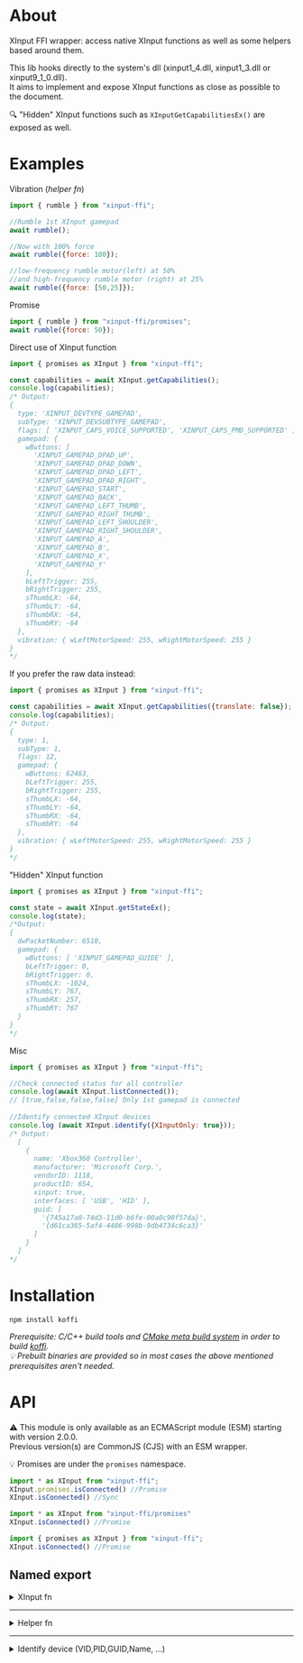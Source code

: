 About
=====

XInput FFI wrapper: access native XInput functions as well as some helpers based around them.

This lib hooks directly to the system's dll (xinput1_4.dll, xinput1_3.dll or xinput9_1_0.dll).<br/>
It aims to implement and expose XInput functions as close as possible to the document.<br/>

🔍 "Hidden" XInput functions such as `XInputGetCapabilitiesEx()` are exposed as well.

Examples
========

Vibration (_helper fn_)

```js
import { rumble } from "xinput-ffi";

//Rumble 1st XInput gamepad
await rumble();

//Now with 100% force
await rumble({force: 100}); 

//low-frequency rumble motor(left) at 50% 
//and high-frequency rumble motor (right) at 25%
await rumble({force: [50,25]});
```

Promise

```js
import { rumble } from "xinput-ffi/promises";
await rumble({force: 50}); 
```

Direct use of XInput function

```js
import { promises as XInput } from "xinput-ffi";

const capabilities = await XInput.getCapabilities();
console.log(capabilities);
/* Output:
{
  type: 'XINPUT_DEVTYPE_GAMEPAD',
  subType: 'XINPUT_DEVSUBTYPE_GAMEPAD',
  flags: [ 'XINPUT_CAPS_VOICE_SUPPORTED', 'XINPUT_CAPS_PMD_SUPPORTED' ],
  gamepad: {
    wButtons: [
      'XINPUT_GAMEPAD_DPAD_UP',
      'XINPUT_GAMEPAD_DPAD_DOWN',
      'XINPUT_GAMEPAD_DPAD_LEFT',
      'XINPUT_GAMEPAD_DPAD_RIGHT',
      'XINPUT_GAMEPAD_START',
      'XINPUT_GAMEPAD_BACK',
      'XINPUT_GAMEPAD_LEFT_THUMB',
      'XINPUT_GAMEPAD_RIGHT_THUMB',
      'XINPUT_GAMEPAD_LEFT_SHOULDER',
      'XINPUT_GAMEPAD_RIGHT_SHOULDER',
      'XINPUT_GAMEPAD_A',
      'XINPUT_GAMEPAD_B',
      'XINPUT_GAMEPAD_X',
      'XINPUT_GAMEPAD_Y'
    ],
    bLeftTrigger: 255,
    bRightTrigger: 255,
    sThumbLX: -64,
    sThumbLY: -64,
    sThumbRX: -64,
    sThumbRY: -64
  },
  vibration: { wLeftMotorSpeed: 255, wRightMotorSpeed: 255 }
}
*/
```

If you prefer the raw data instead:

```js
import { promises as XInput } from "xinput-ffi";

const capabilities = await XInput.getCapabilities({translate: false});
console.log(capabilities);
/* Output:
{
  type: 1,
  subType: 1,
  flags: 12,
  gamepad: {
    wButtons: 62463,
    bLeftTrigger: 255,
    bRightTrigger: 255,
    sThumbLX: -64,
    sThumbLY: -64,
    sThumbRX: -64,
    sThumbRY: -64
  },
  vibration: { wLeftMotorSpeed: 255, wRightMotorSpeed: 255 }
}
*/
```

"Hidden" XInput function

```js
import { promises as XInput } from "xinput-ffi";

const state = await XInput.getStateEx();
console.log(state);
/*Output:
{
  dwPacketNumber: 6510,
  gamepad: {
    wButtons: [ 'XINPUT_GAMEPAD_GUIDE' ],
    bLeftTrigger: 0,
    bRightTrigger: 0,
    sThumbLX: -1024,
    sThumbLY: 767,
    sThumbRX: 257,
    sThumbRY: 767
  }
}
*/
```

Misc

```js 
import { promises as XInput } from "xinput-ffi";

//Check connected status for all controller
console.log(await XInput.listConnected());
// [true,false,false,false] Only 1st gamepad is connected
  
//Identify connected XInput devices
console.log (await XInput.identify({XInputOnly: true})); 
/* Output:
  [
    {
      name: 'Xbox360 Controller',
      manufacturer: 'Microsoft Corp.',
      vendorID: 1118,
      productID: 654,
      xinput: true,
      interfaces: [ 'USB', 'HID' ],
      guid: [
        '{745a17a0-74d3-11d0-b6fe-00a0c90f57da}',
        '{d61ca365-5af4-4486-998b-9db4734c6ca3}'
      ]
    }
  ]
*/
```

Installation
============

```
npm install koffi
```

_Prerequisite: C/C++ build tools and [CMake meta build system](https://cmake.org/) in order to build [koffi](https://www.npmjs.com/package/koffi)._<br/>
_💡 Prebuilt binaries are provided so in most cases the above mentioned prerequisites aren't needed._

API
===

⚠️ This module is only available as an ECMAScript module (ESM) starting with version 2.0.0.<br />
Previous version(s) are CommonJS (CJS) with an ESM wrapper.

💡 Promises are under the `promises` namespace.
```js
import * as XInput from "xinput-ffi";
XInput.promises.isConnected() //Promise
XInput.isConnected() //Sync

import * as XInput from "xinput-ffi/promises"
XInput.isConnected() //Promise

import { promises as XInput } from "xinput-ffi";
XInput.isConnected() //Promise
```

## Named export

<details><summary>XInput fn</summary>

Access XInput functions as documented by Microsoft.<br/>
📖 [Microsoft documentation](https://docs.microsoft.com/en-us/windows/win32/xinput/functions)

- ✔️ [XInputEnable](https://docs.microsoft.com/en-us/windows/win32/api/xinput/nf-xinput-xinputenable)
- ❌ [XInputGetAudioDeviceIds]() _> deprecated: doesn't work on modern Windows system._
- ✔️ [XInputGetBatteryInformation](https://docs.microsoft.com/en-us/windows/win32/api/xinput/nf-xinput-xinputgetbatteryinformation)
- ✔️ [XInputGetCapabilities](https://docs.microsoft.com/en-us/windows/win32/api/xinput/nf-xinput-xinputgetcapabilities) 
- ❌ [XInputGetDSoundAudioDeviceGuids]() _> deprecated: doesn't work on modern Windows system._
- ✔️ [XInputGetKeystroke](https://docs.microsoft.com/en-us/windows/win32/api/xinput/nf-xinput-xinputgetkeystroke)
- ✔️ [XInputGetState](https://docs.microsoft.com/en-us/windows/win32/api/xinput/nf-xinput-xinputgetstate)
- ✔️ [XInputSetState](https://docs.microsoft.com/en-us/windows/win32/api/xinput/nf-xinput-xinputsetstate)

"Hidden" and undocumented functions<br/>
📖 [Reverse Engineer's log](https://reverseengineerlog.blogspot.com/2016/06/xinputs-hidden-functions.html)

- ✔️ XInputGetStateEx
- ⚠️ XInputWaitForGuideButton _> calling triggers ERROR_BAD_ARGUMENTS (to-do: fixme)._
- ✔️ XInputCancelGuideButtonWait
- ✔️ XInputPowerOffController
- ⚠️ XInputGetBaseBusInformation _> Not working with all gamepad._
- ✔️ XInputGetCapabilitiesEx

NB: Depending on which XInput dll version you are using *(1_4, 1_3, 9_1_0)* some functions won't be available.

#### `enable(enable: boolean): void`

Enable/Disable all XInput gamepads.<br/>
This function is meant to be called when an application gains or loses focus.

NB:
 - Stop any rumble currently playing when set to false.
 - setState will throw `ERR_DEVICE_NOT_CONNECTED` when this is set to false.
 
📖 [XInputEnable](https://docs.microsoft.com/en-us/windows/win32/api/xinput/nf-xinput-xinputenable)
 
#### `getBatteryInformation(option?: number | object): object`

Retrieves the battery type and charge status of a wireless controller.

⚙️ options:

- dwUserIndex?: number (0)

Index of the user's controller. Can be a value from 0 to 3.

- devType?: number (0)

Specifies which device associated with this controller should be queried.<br/>
0: GAMEPAD or 1: HEADSET

- translate?: boolean (true)

When a value is known it will be 'translated' to its string equivalent value otherwise its integer value.<br/>
If you want the raw data only set it to false.

💡 If `option` is a number it will be used as dwUserIndex.<br/>

Returns an object like a 📖 [XINPUT_BATTERY_INFORMATION](https://docs.microsoft.com/en-us/windows/win32/api/xinput/ns-xinput-xinput_battery_information) structure.

Example
```js
getBatteryInformation();
getBatteryInformation(0);
getBatteryInformation({dwUserIndex: 0});
//output
{
  batteryType: 'BATTERY_TYPE_WIRED',
  batteryLevel: 'BATTERY_LEVEL_FULL'
}
```

If you want raw data output
```js
getBatteryInformation({translate: false});
//output
{
  batteryType: 1,
  batteryLevel: 3
}
```

📖 [XInputGetBatteryInformation](https://docs.microsoft.com/en-us/windows/win32/api/xinput/nf-xinput-xinputgetbatteryinformation)

#### `getCapabilities(option?: number | object): object`

Retrieves the capabilities and features of the specified controller.

⚙️ options:

- dwUserIndex?: number (0)

Index of the user's controller. Can be a value from 0 to 3.

- dwFlags?: number (1)

Input flags that identify the controller type. <br/>
If this value is 0, then the capabilities of all controllers connected to the system are returned.<br/>
Currently, only 1: XINPUT_FLAG_GAMEPAD is supported.

- translate?: boolean (true)

When a value is known it will be 'translated' to its string equivalent value otherwise its integer value.<br/>
If you want the raw data only set it to false.

💡 If `option` is a number it will be used as dwUserIndex.<br/>

Returns an object like a 📖 [XINPUT_CAPABILITIES](https://docs.microsoft.com/en-us/windows/win32/api/xinput/ns-xinput-xinput_capabilities) structure.

Example
```js
getCapabilities();
getCapabilities(0);
getCapabilities({gamepadIndex: 0});
//Output
{
  type: 'XINPUT_DEVTYPE_GAMEPAD',
  subType: 'XINPUT_DEVSUBTYPE_GAMEPAD',
  flags: [ 'XINPUT_CAPS_VOICE_SUPPORTED', 'XINPUT_CAPS_PMD_SUPPORTED' ],
  gamepad: {
    wButtons: [
      'XINPUT_GAMEPAD_DPAD_UP',
      'XINPUT_GAMEPAD_DPAD_DOWN',
      'XINPUT_GAMEPAD_DPAD_LEFT',
      'XINPUT_GAMEPAD_DPAD_RIGHT',
      'XINPUT_GAMEPAD_START',
      'XINPUT_GAMEPAD_BACK',
      'XINPUT_GAMEPAD_LEFT_THUMB',
      'XINPUT_GAMEPAD_RIGHT_THUMB',
      'XINPUT_GAMEPAD_LEFT_SHOULDER',
      'XINPUT_GAMEPAD_RIGHT_SHOULDER',
      'XINPUT_GAMEPAD_A',
      'XINPUT_GAMEPAD_B',
      'XINPUT_GAMEPAD_X',
      'XINPUT_GAMEPAD_Y'
    ],
    bLeftTrigger: 255,
    bRightTrigger: 255,
    sThumbLX: -64,
    sThumbLY: -64,
    sThumbRX: -64,
    sThumbRY: -64
  },
  vibration: { wLeftMotorSpeed: 255, wRightMotorSpeed: 255 }
}
```

If you want raw data output
```js
getCapabilities({translate: false});
//output
{
  type: 1,
  subType: 1,
  flags: 12,
  gamepad: {
    wButtons: 65535,
    bLeftTrigger: 255,
    bRightTrigger: 255,
    sThumbLX: -64,
    sThumbLY: -64,
    sThumbRX: -64,
    sThumbRY: -64
  },
  vibration: { wLeftMotorSpeed: 255, wRightMotorSpeed: 255 }
}
```

📖 [XInputGetCapabilities](https://docs.microsoft.com/en-us/windows/win32/api/xinput/nf-xinput-xinputgetcapabilities)

### `getKeystroke(option?: number | object): object`

Retrieves a gamepad input event.<br/>
To be honest, this isn't really useful since the chatpad feature wasn't implemented on Windows.<br/>
⚠️ NB: If no new keys have been pressed, this will throw with ERROR_EMPTY.

⚙️ options:

- dwUserIndex?: number (0)

Index of the user's controller. Can be a value from 0 to 3.

- translate?: boolean (true)

When a value is known it will be 'translated' to its string equivalent value otherwise its integer value.<br/>
If you want the raw data only set it to false.

💡 If `option` is a number it will be used as dwUserIndex.<br/>

Returns an object like a 📖 [XINPUT_KEYSTROKE](https://docs.microsoft.com/en-us/windows/win32/api/xinput/ns-xinput-xinput_keystroke) structure.

Example
```js
getKeystroke();
getKeystroke(0);
getKeystroke({dwUserIndex: 0});
//Output
{
  virtualKey: 'VK_PAD_A',
  unicode: 0,
  flags: [ 'XINPUT_KEYSTROKE_KEYDOWN' ],
  userIndex: 0,
  hidCode: 0
}
```

If you want raw data output
```js
getKeystroke({translate: false});
//output
{ 
  virtualKey: 22528, 
  unicode: 0, 
  flags: 1, 
  userIndex: 0, 
  hidCode: 0 
}
```

📖 [XInputGetKeystroke](https://docs.microsoft.com/en-us/windows/win32/api/xinput/nf-xinput-xinputgetkeystroke)

#### `getState(option?: number | obj): obj`

Retrieves the current state of the specified controller.

⚙️ options:

- dwUserIndex?: number (0)

Index of the user's controller. Can be a value from 0 to 3.

- translate?: boolean (true)

When a value is known it will be 'translated' to its string equivalent value otherwise its integer value.<br/>
If you want the raw data only set it to false.

💡 If `option` is a number it will be used as dwUserIndex.<br/>

Returns an object like a 📖 [XINPUT_STATE](https://docs.microsoft.com/en-us/windows/win32/api/xinput/ns-xinput-xinput_state) structure.

Example
```js
getState();
getState(0);
getState({dwUserIndex: 0});
//Output
{
  dwPacketNumber: 18165,
  gamepad: { 
    wButtons: ['XINPUT_GAMEPAD_A'],
    bLeftTrigger: 0,
    bRightTrigger: 0,
    sThumbLX: 128,
    sThumbLY: 641,
    sThumbRX: -1156,
    sThumbRY: -129
  }
}
```

If you want raw data output
```js
getState({translate: false});
//output
{
  dwPacketNumber: 322850,
  gamepad: {
    wButtons: 4096,
    bLeftTrigger: 0,
    bRightTrigger: 0,
    sThumbLX: 257,
    sThumbLY: 767,
    sThumbRX: 773,
    sThumbRY: 1279
  }
}
```

💡 Thumbsticks: as explained by Microsoft you should [implement dead zone correctly](https://docs.microsoft.com/en-us/windows/win32/xinput/getting-started-with-xinput#dead-zone).<br/>
This is done for you in [getButtonsDown()](https://github.com/xan105/node-xinput-ffi#getbuttonsdown-option-obj-obj)

📖 [XInputGetState](https://docs.microsoft.com/en-us/windows/win32/api/xinput/nf-xinput-xinputgetstate)

#### `setState(lowFrequency: number, highFrequency: number, option ?: number | object): void`

Sends data to a connected controller. This function is used to activate the vibration function of a controller.

⚙️ options:

- dwUserIndex?: number (0)

Index of the user's controller. Can be a value from 0 to 3.

- usePercent?: boolean (true)

`XInputSetState` valid values are in the range 0 to 65535.<br />
Zero signifies no motor use; 65535 signifies 100 percent motor use.<br />
`lowFrequency` and `highFrequency` are in % (0-100) for convenience when you set this to true.

💡 If `option` is a number it will be used as dwUserIndex.<br/>

NB:
- You need to keep the event-loop alive otherwise the vibration will terminate with your program.<br />
- You need to reset the state to 0 for both frequency before using setState again.<br />

Both are done for you with [rumble()](https://github.com/xan105/node-xinput-ffi#rumble-option-obj-void)

📖 [XInputSetState](https://docs.microsoft.com/en-us/windows/win32/api/xinput/nf-xinput-xinputsetstate)

#### `getStateEx(option?: number | object): object`

The same as `XInputGetState`, adding the "Guide" button (0x0400).

⚙️ options:

- dwUserIndex?: number (0)

Index of the user's controller. Can be a value from 0 to 3.

- translate?: boolean (true)

When a value is known it will be 'translated' to its string equivalent value otherwise its integer value.<br/>
If you want the raw data only set it to false.

💡 If `option` is a number it will be used as dwUserIndex.<br/>

Returns an object like a 📖 [XINPUT_STATE](https://docs.microsoft.com/en-us/windows/win32/api/xinput/ns-xinput-xinput_state) structure.

Example
```js
getStateEx();
getStateEx(0);
getStateEx({dwUserIndex: 0});
//Output
{
  dwPacketNumber: 18165,
  gamepad: { 
    wButtons: ['XINPUT_GAMEPAD_GUIDE'],
    bLeftTrigger: 0,
    bRightTrigger: 0,
    sThumbLX: 128,
    sThumbLY: 641,
    sThumbRX: -1156,
    sThumbRY: -129
  }
}
```

If you want raw data output
```js
getStateEx({translate: false});
//output
{
  dwPacketNumber: 322850,
  gamepad: {
    wButtons: 1024,
    bLeftTrigger: 0,
    bRightTrigger: 0,
    sThumbLX: 257,
    sThumbLY: 767,
    sThumbRX: 773,
    sThumbRY: 1279
  }
}
```

#### `waitForGuideButton(option?: number | object): void`

Wait until Guide button is pressed.<br/>
NB: ⚠️ calling triggers `ERROR_BAD_ARGUMENTS` (to-do: fixme).

⚙️ options:

- dwUserIndex?: number (0)

Index of the user's controller. Can be a value from 0 to 3.

- dwFlags?: number (0)

Wait behavior:<br/>
0: Blocking 1: Async<br/>
It's not clear on how to get the async option to report.

💡 If `option` is a number it will be used as dwUserIndex.<br/>

#### `cancelGuideButtonWait(option?: number | object): void`

If `XInputWaitForGuideButton` was activated in async mode, this will stop it.

⚙️ options:

- dwUserIndex?: number (0)

Index of the user's controller. Can be a value from 0 to 3.

💡 If `option` is a number it will be used as dwUserIndex.<br/>

#### `powerOffController(option?: number | object): void`

Power off a controller.

⚙️ options:

- dwUserIndex?: number (0)

Index of the user's controller. Can be a value from 0 to 3.

💡 If `option` is a number it will be used as dwUserIndex.<br/>

#### `getBaseBusInformation(option?: number | object): object`

⚠️ Not working on all gamepads. It can refuse and return `ERROR_DEVICE_NOT_CONNECTED`, even if connected.

⚙️ options:

- dwUserIndex?: number (0)

Index of the user's controller. Can be a value from 0 to 3.

💡 If `option` is a number it will be used as dwUserIndex.<br/>

Returns an object like the following structure:
```c++
struct XINPUT_BASE_BUS_INFORMATION
{
   WORD unk1;
   WORD unk2;
   DWORD unk3;
   DWORD Flags; // probably
   BYTE unk4;
   BYTE unk5;
   BYTE unk6;
   BYTE reserved;
 }
```

#### `getCapabilitiesEx(option?: number | object): object`

The same as `XInputGetCapabilities` but with added properties such as vendorID and productID.


⚙️ options:

- dwUserIndex?: number (0)

Index of the user's controller. Can be a value from 0 to 3.

- translate?: boolean (true)

When a value is known it will be 'translated' to its string equivalent value otherwise its integer value.<br/>
If you want the raw data only set it to false.

💡 If `option` is a number it will be used as dwUserIndex.<br/>

Returns an object similar to 📖 [XINPUT_CAPABILITIES](https://docs.microsoft.com/en-us/windows/win32/api/xinput/ns-xinput-xinput_capabilities) structure.<br/>
See below for details.

Example
```js
getCapabilitiesEx();
getCapabilitiesEx(0);
getCapabilitiesEx({gamepadIndex: 0});
//Output
{
  capabilities: {
    type: 'XINPUT_DEVTYPE_GAMEPAD',
    dubType: 'XINPUT_DEVSUBTYPE_GAMEPAD',
    flags: [ 'XINPUT_CAPS_VOICE_SUPPORTED', 'XINPUT_CAPS_PMD_SUPPORTED' ],
    gamepad: {
      wButtons: [
        'XINPUT_GAMEPAD_DPAD_UP',
        'XINPUT_GAMEPAD_DPAD_DOWN',
        'XINPUT_GAMEPAD_DPAD_LEFT',
        'XINPUT_GAMEPAD_DPAD_RIGHT',
        'XINPUT_GAMEPAD_START',
        'XINPUT_GAMEPAD_BACK',
        'XINPUT_GAMEPAD_LEFT_THUMB',
        'XINPUT_GAMEPAD_RIGHT_THUMB',
        'XINPUT_GAMEPAD_LEFT_SHOULDER',
        'XINPUT_GAMEPAD_RIGHT_SHOULDER',
        'XINPUT_GAMEPAD_A',
        'XINPUT_GAMEPAD_B',
        'XINPUT_GAMEPAD_X',
        'XINPUT_GAMEPAD_Y'
      ],
      bLeftTrigger: 255,
      bRightTrigger: 255,
      sThumbLX: -64,
      sThumbLY: -64,
      sThumbRX: -64,
      sThumbRY: -64
    },
    vibration: { wLeftMotorSpeed: 255, wRightMotorSpeed: 255 }
  },
  vendorId: 'Microsoft Corp.',
  productId: 'Xbox360 Controller',
  versionNumber: 276,
  unk1: 826265564
}
```

If you want raw data output
```js
getCapabilitiesEx({translate: false});
//output
{
  capabilities: {
    type: 1,
    dubType: 1,
    flags: 12,
    gamepad: {
      wButtons: 62463,
      bLeftTrigger: 255,
      bRightTrigger: 255,
      sThumbLX: -64,
      sThumbLY: -64,
      sThumbRX: -64,
      sThumbRY: -64
    },
    vibration: { 
      wLeftMotorSpeed: 255, 
      wRightMotorSpeed: 255 
    }
  },
  vendorId: 1118,
  productId: 654,
  versionNumber: 276,
  unk1: 826265564
}
```

</details>

<hr>

<details><summary>Helper fn</summary>

The following are sugar/helper functions based upon the previous XInput functions.

#### `isConnected(gamepad?: number): boolean`

Whether the specified controller is connected or not.<br />
Returns true/false.

#### `listConnected(): boolean[]`

Returns an array of connected status for all controller.<br />
eg: [true,false,false,false] => Only 1st gamepad is connected

#### `getButtonsDown(option?: obj): obj`

Normalize `getState()` information for convenience:<br/> 
ThumbStick position, magnitude, direction (taking the deadzone into account).<br/> 
Trigger state and force (taking threshold into account).<br/>
Which buttons are pressed if any.<br/>

⚙️ options:

- gamepad?: number (0) 

Index of the user's controller. Can be a value from 0 to 3.

- deadzone?: number | number[] ( [7849,8689] )

Thumbstick deadzone(s):<br/>
Either an integer (both thumbstick with the same value) or an array of 2 integer: [left,right]<br/>
	    
- directionThreshold?: number (0.2)

float [0.0,1.0] to handle cardinal direction.<br/>
Set it to 0 to only get "UP RIGHT", "UP LEFT", "DOWN LEFT", "DOWN RIGHT".<br/>
Otherwise add "RIGHT", "LEFT", "UP", "DOWN" to the previous using threshold to <br/>
differentiate the 2 axes by using range of [-threshold,threshold].
		      
- triggerThreshold?: number (30)

Trigger activation threshold. Range [0,255].

=> Returns an object where:
- int packetNumber : dwPacketNumber; This value is increased every time the state of the controller has changed.
- []string buttons : list of currently pressed [buttons](https://docs.microsoft.com/en-us/windows/win32/api/xinput/ns-xinput-xinput_gamepad#members)
- trigger.left/right :
	+ boolean active : is the trigger pressed down ? (below triggerThreshold will not set active to true)
	+ int force : by how much ? [0,255]
- thumb.left/right :
	+ float x: normalized (deadzone) x axis [0.0,1.0]. 0 is centered. Negative values is left. Positive values is right.
	+ float y: normalized (deadzone) y axis [0.0,1.0]. 0 is centered. Negative values is down. Positive values is up.
	+ float magnitude: normalized (deadzone) magnitude [0.0,1.0] (by how far is the thumbstick from the center ? 1 is fully pushed).
	+ []string direction: Human readable direction of the thumbstick. eg: ["UP", "RIGHT"]. See directionThreshold above for details.

```js
{
  packetNumber: 132309,
  buttons: [ 'XINPUT_GAMEPAD_A' ],
  trigger: {
    left: { active: true, force: 255 },
    right: { active: false, force: 0 }
  },
  thumb: {
    left: {
      x: -0.6960457056589758,
      y: 0.717997476063599,
      magnitude: 1,
      direction: [ 'UP', 'LEFT' ]
    },
    right: {
      x: 0.039307955814283674,
      y: 0.9992271436513833,
      magnitude: 1,
      direction: [ 'UP' ]
    }
  }
}
```

<details>
 <summary>Display input example:</summary>
 
```js
let state = {
  previous : {
    packetNumber: 0,
    buttons: []
  },
  current : {}
};

/*
Handle button up (press down then release).
Ignoring hold button until they are released.
Set pressRelease to true.
*/
const pressRelease = true;

function loop(){

  getButtonsDown()
  .then((controller)=>{
		
    state.current = controller;
		
    if (state.current.packetNumber > state.previous.packetNumber){ //State update
		
      //Buttons
      if(pressRelease === true){
        //check against the previous buttons state
        const diff = state.previous.buttons.filter(btn => !state.current.buttons.includes(btn))
        if (diff.length > 0) console.log(diff);
      } else {
        if (state.current.buttons.length > 0) console.log(state.current.buttons)
      }
      
      //Trigger
      if (state.current.trigger.left.active) 
        console.log("trigger L " + state.current.trigger.left.force);
      if (state.current.trigger.right.active) 
        console.log("trigger R " + state.current.trigger.right.force);
			
      //JY
      if (state.current.thumb.left.direction.length > 0)
        console.log(state.current.thumb.left.direction);
      if (state.current.thumb.right.direction.length > 0)
        console.log(state.current.thumb.right.direction);
		}
		
    state.previous = state.current;  //store previous state
  })
  .catch((err)=>{
    console.warn(err);
  })
  .finally(()=>{
    start();
  });
}

function start(){
  if (typeof window !== 'undefined' && typeof window.document !== 'undefined')
    window.requestAnimationFrame(loop); //electron
  else
    setTimeout(loop, 1000 / 60 ); //Node.js
}

start();
```

</details>
			
#### `rumble(option?: obj): void`

This function is used to activate the vibration function of a controller.<br />

⚙️ options:

- gamepad?: number (0) 

Index of the user's controller. Can be a value from 0 to 3.

- force?: number | number[] ([50,25])

Vibration force in % (0-100) to apply to the motors.<br/>
Either an integer (both motor with the same value) or an array of 2 integer: [left,right]

- duration?: number (2500)

Vibration duration in ms. Max: ~2500 ms.

- forceEnableGamepad?: boolean (false)

Use `enable()` to force the activation of XInput gamepad before vibration.
 
- forceStateWhileRumble?: boolean (false)

Bruteforce _-ly_ (spam) `setState()` for the duration of the vibration. Use this when a 3rd party reset your state or whatever.<br/> 
⚠️ Usage of this option is not recommended use only when needed.

</details>

<hr>

<details><summary>Identify device (VID,PID,GUID,Name, ...)</summary>

XInput doesn't provide VID/PID **by design**.<br />
Even if with `XInputGetCapabilitiesEx` you can get the vendorID and productID, it will most likely be a Xbox Controller.<br />
Use this to query `WMI _Win32_PNPEntity` to scan for known gamepads.<br />
It won't tell you which is connected to which XInput slot tho.

#### `identify(option?: obj): Promise<obj[]>`

⚠️ Promise only and requires PowerShell.

List all **known** HID and USB connected devices **by matching with entries in** `./lib/data/HardwareID.js`

⚙️ options:

- XInputOnly?: boolean (true)

Return only XInput gamepad.

=> Return an array of obj where
- string name : device name
- string manufacturer : vendor name
- number vendorID : vendor id
- number productID : product id
- string[] interfaces : PNPentity interface(s) found; Available: HID and USB
- string[] guid: classguid(s) found
- boolean xinput: a XInput device or not

💡 obj are unique by their vid/pid

Output example with a DS4(wireless + cable) and ds4windows(_DirectInput -> XInput wrapper_):
```js
import { identify } from "xinput-ffi/promises";
await identify();
//Output
[
  {
    name: 'DualShock 4 (v2)',
    manufacturer: 'Sony Corp.',
    vendorID: 1356,
    productID: 2508,
    xinput: false,
    interfaces: [ 'USB', 'HID' ],
    guid: [
      '{36fc9e60-c465-11cf-8056-444553540000}',
      '{745a17a0-74d3-11d0-b6fe-00a0c90f57da}',
      '{4d36e96c-e325-11ce-bfc1-08002be10318}'
    ]
  },
  {
    name: 'DualShock 4 USB Wireless Adaptor',
    manufacturer: 'Sony Corp.',
    vendorID: 1356,
    productID: 2976,
    xinput: false,
    interfaces: [ 'USB', 'HID' ],
    guid: [
      '{745a17a0-74d3-11d0-b6fe-00a0c90f57da}',
      '{36fc9e60-c465-11cf-8056-444553540000}',
      '{4d36e96c-e325-11ce-bfc1-08002be10318}'
    ]
  },
  {
    name: 'Xbox360 Controller',
    manufacturer: 'Microsoft Corp.',
    vendorID: 1118,
    productID: 654,
    xinput: true,
    interfaces: [ 'USB', 'HID' ],
    guid: [
      '{745a17a0-74d3-11d0-b6fe-00a0c90f57da}',
      '{d61ca365-5af4-4486-998b-9db4734c6ca3}'
    ]
  }
]
```

</details>